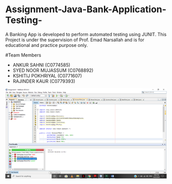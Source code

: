 # Assignment-Java-Bank-Application-Testing-
A Banking App is developed to perform automated testing using JUNIT. 
This Project is under the supervision of Prof. Emad Narsallah and is for educational and practice purpose only.

#Team Members 
- ANKUR SAHNI (C0774585)
- SYED NOOR MUJASSUM (C0768892)
- KSHITIJ POKHRIYAL (C0771607)
- RAJINDER KAUR (C0779393)

<img src =https://github.com/ankursahni/Assignment-Java-Bank-Application-Testing-/blob/master/Screenshots/JavaTesting.png align ="center">
